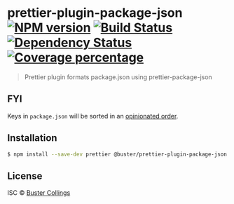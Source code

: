# prettier-plugin-package-json [![NPM version][npm-image]][npm-url] [![Build Status][travis-image]][travis-url] [![Dependency Status][daviddm-image]][daviddm-url] [![Coverage percentage][coveralls-image]][coveralls-url]

> Prettier plugin formats package.json using prettier-package-json

## FYI

Keys in `package.json` will be sorted in an [opinionated order](https://github.com/cameronhunter/prettier-package-json#consistent-key-order).

## Installation

```sh
$ npm install --save-dev prettier @buster/prettier-plugin-package-json
```

## License

ISC © [Buster Collings]()

[npm-image]: https://badge.fury.io/js/%40buster%2Fprettier-plugin-package-json.svg
[npm-url]: https://npmjs.org/package/@buster/prettier-plugin-package-json
[travis-image]: https://travis-ci.org/busterc/prettier-plugin-package-json.svg?branch=master
[travis-url]: https://travis-ci.org/busterc/prettier-plugin-package-json
[daviddm-image]: https://david-dm.org/busterc/prettier-plugin-package-json.svg?theme=shields.io
[daviddm-url]: https://david-dm.org/busterc/prettier-plugin-package-json
[coveralls-image]: https://coveralls.io/repos/busterc/prettier-plugin-package-json/badge.svg
[coveralls-url]: https://coveralls.io/r/busterc/prettier-plugin-package-json
